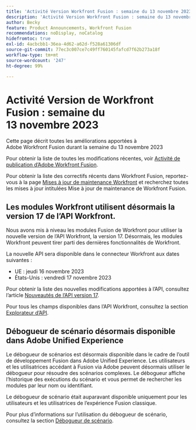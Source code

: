 ```yaml
---
title: 'Activité Version Workfront Fusion : semaine du 13 novembre 2023'
description: 'Activité Version Workfront Fusion : semaine du 13 novembre 2023'
author: Becky
feature: Product Announcements, Workfront Fusion
recommendations: noDisplay, noCatalog
hidefromtoc: true
exl-id: 4acbcbb1-36ea-4d62-a62d-f528a61306df
source-git-commit: 77ec3c007ce7c49ff760145fafcd7f62b273a18f
workflow-type: tm+mt
source-wordcount: '247'
ht-degree: 99%

---
```


# Activité Version de Workfront Fusion : semaine du 13 novembre 2023

Cette page décrit toutes les améliorations apportées à Adobe Workfront Fusion durant la semaine du 13 novembre 2023

Pour obtenir la liste de toutes les modifications récentes, voir [Activité de publication d’Adobe Workfront Fusion](/help/workfront-fusion/fusion-product-releases/fusion-release-activity.md).

Pour obtenir la liste des correctifs récents dans Workfront Fusion, reportez-vous à la page [Mises à jour de maintenance Workfront](https://experienceleague.adobe.com/docs/workfront-known-issues/releases/current-updates.html?lang=fr) et recherchez toutes les mises à jour intitulées Mise à jour de maintenance de Workfront Fusion.

## Les modules Workfront utilisent désormais la version 17 de l’API Workfront.

Nous avons mis à niveau les modules Fusion de Workfront pour utiliser la nouvelle version de l’API Workfront, la version 17. Désormais, les modules Workfront peuvent tirer parti des dernières fonctionnalités de Workfront.

La nouvelle API sera disponible dans le connecteur Workfront aux dates suivantes :

* UE : jeudi 16 novembre 2023
* États-Unis : vendredi 17 novembre 2023

Pour obtenir la liste des nouvelles modifications apportées à l’API, consultez l’article [Nouveautés de l’API version 17](https://experienceleague.adobe.com/fr/docs/workfront/using/adobe-workfront-api/api-notes/new-api-version-17).

Pour tous les champs disponibles dans l’API Workfront, consultez la section [Explorateur d’API](https://developer.adobe.com/workfront/api-explorer).

## Débogueur de scénario désormais disponible dans Adobe Unified Experience

Le débogueur de scénarios est désormais disponible dans le cadre de l’outil de développement Fusion dans Adobe Unified Experience. Les utilisateurs et les utilisatrices accédant à Fusion via Adobe peuvent désormais utiliser le débogueur pour résoudre des scénarios complexes. Le débogueur affiche l’historique des exécutions du scénario et vous permet de rechercher les modules par leur nom ou identifiant.

Le débogueur de scénario était auparavant disponible uniquement pour les utilisateurs et les utilisatrices de l’expérience Fusion classique.

Pour plus d’informations sur l’utilisation du débogueur de scénario, consultez la section [Débogueur de scénario](/help/workfront-fusion/manage-scenarios/debug-a-scenario.md#scenario-debugger).
